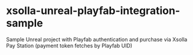 # xsolla-unreal-playfab-integration-sample
Sample Unreal project with Playfab authentication and purchase via Xsolla Pay Station (payment token fetches by Playfab UID)
